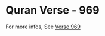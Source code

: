 # Quran Verse - 969 

For more infos, See [Verse 969](https://www.quranbookk.com/quran/search?q=969)